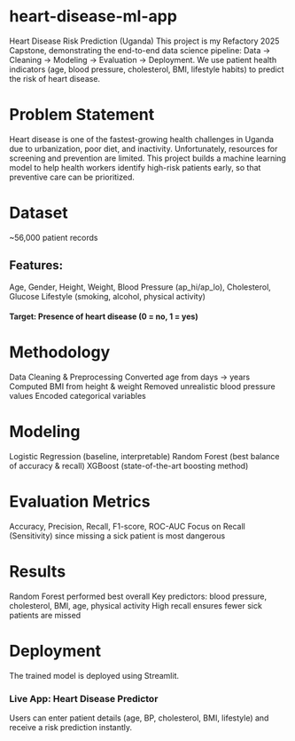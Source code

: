 # heart-disease-ml-app
Heart Disease Risk Prediction (Uganda)  This project is my Refactory 2025 Capstone, demonstrating the end-to-end data science pipeline: Data → Cleaning → Modeling → Evaluation → Deployment.  We use patient health indicators (age, blood pressure, cholesterol, BMI, lifestyle habits) to predict the risk of heart disease.
# Problem Statement
Heart disease is one of the fastest-growing health challenges in Uganda due to urbanization, poor diet, and inactivity.
Unfortunately, resources for screening and prevention are limited.
This project builds a machine learning model to help health workers identify high-risk patients early, so that preventive care can be prioritized.

# Dataset
~56,000 patient records

## Features:
Age, Gender, Height, Weight, Blood Pressure (ap_hi/ap_lo), Cholesterol, Glucose
Lifestyle (smoking, alcohol, physical activity)
#### Target: Presence of heart disease (0 = no, 1 = yes)

 # Methodology
Data Cleaning & Preprocessing
Converted age from days → years
Computed BMI from height & weight
Removed unrealistic blood pressure values
Encoded categorical variables

# Modeling
Logistic Regression (baseline, interpretable)
Random Forest (best balance of accuracy & recall)
XGBoost (state-of-the-art boosting method)

# Evaluation Metrics
Accuracy, Precision, Recall, F1-score, ROC-AUC
Focus on Recall (Sensitivity) since missing a sick patient is most dangerous

# Results
Random Forest performed best overall
Key predictors: blood pressure, cholesterol, BMI, age, physical activity
High recall ensures fewer sick patients are missed

# Deployment
The trained model is deployed using Streamlit.
### Live App: Heart Disease Predictor
Users can enter patient details (age, BP, cholesterol, BMI, lifestyle) and receive a risk prediction instantly.
